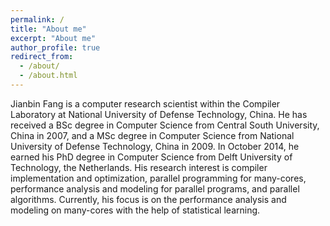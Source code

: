 ```yaml
---
permalink: /
title: "About me"
excerpt: "About me"
author_profile: true
redirect_from: 
  - /about/
  - /about.html
---
```


Jianbin Fang is a computer research scientist within the Compiler Laboratory at National University of Defense Technology, China. He has received a BSc degree in Computer Science from Central South University, China in 2007, and a MSc degree in Computer Science from National University of Defense Technology, China in 2009. In October 2014, he earned his PhD degree in Computer Science from Delft University of Technology, the Netherlands. His research interest is compiler implementation and optimization, parallel programming for many-cores, performance analysis and modeling for parallel programs, and parallel algorithms. Currently, his focus is on the performance analysis and modeling on many-cores with the help of statistical learning. 


